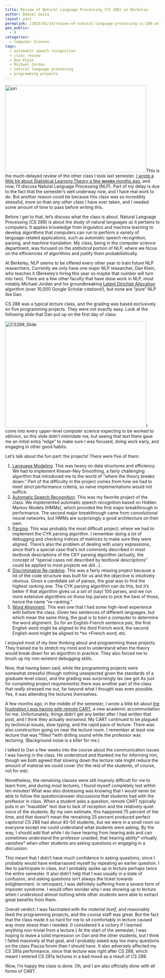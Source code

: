 ```yaml
---
title: Review of Natural Language Processing (CS 288) at Berkeley
author: Daniel Seita
layout: post
permalink: /2015/02/14/review-of-natural-language-processing-cs-288-at-berkeley/
geo_public:
  - 0
categories:
  - Computer Science
tags:
  - automatic speech recognition
  - class review
  - Dan Klein
  - Michael Jordan
  - natural language processing
  - programming projects
---
```

[<img class="aligncenter size-large wp-image-2167" src="https://seitad.files.wordpress.com/2014/12/siri.jpg?w=460" alt="siri" width="460" height="283" />][1]This is the much-delayed review of the other class I took last semester. [I wrote a little bit about Statistical Learning Theory a few <del>weeks</del> months ago][2], and now, I&#8217;ll discuss Natural Language Processing (NLP). Part of my delay is due to the fact that the semester&#8217;s well underway now, and I have real work to do. But another reason could be because this class was so incredibly stressful, more so than *any other class* I have ever taken, and I needed some amount of time to pass before writing this.

Before I get to that, let&#8217;s discuss what the class is about. Natural Language Processing (CS 288) is about the study of natural languages as it pertains to computers. It applies knowledge from linguistics and machine learning to develop algorithms that computers can run to perform a variety of language-related applications, such as automatic speech recognition, parsing, and machine translation. My class, being in the computer science department, was focused on the *statistical* portion of NLP, where we focus on the efficiencies of algorithms and justify them probabilistically.

At Berkeley, NLP seems to be offered every other year to train future NLP researchers. Currently we only have one major NLP researcher, Dan Klein, who teaches it (Berkeley&#8217;s hiring this year so maybe that number will turn into two). There are a few other faculty that have done work in NLP, most notably Michael Jordan and his groundbreaking [Latent Dirichlet Allocation][3] algorithm (over 10,000 Google Scholar citations!), but none are &#8220;pure&#8221; NLP like Dan.

CS 288 was a typical lecture class, and the grading was based exclusively on five programming projects. They were not exactly easy. Look at the following slide that Dan put up on the first day of class:

[<img class="alignnone size-large wp-image-2264 aligncenter" src="https://seitad.files.wordpress.com/2015/01/cs288_slide.png?w=460" alt="CS288_Slide" width="460" height="345" />][4]I come into every upper-level computer science expecting to be worked to oblivion, so this slide didn&#8217;t intimidate me, but seeing that text there gave me an initial extra &#8220;edge&#8221; to make sure I was focused, doing work early, and engaging in other good habits.

Let&#8217;s talk about the fun part: the projects! There were five of them:

  1. [Language Modeling][5]. This was heavy on data structures and efficiency. We had to implement Kneser-Ney Smoothing, a fairly challenging algorithm that introduced me to the world of &#8220;where the theory breaks down.&#8221; Part of the difficulty in the project comes from how we had to meet strict performance criteria, so naive implementations would not suffice.
  2. [Automatic Speech Recognition][6]. This was my favorite project of the class. We implemented automatic speech recognition based on Hidden Markov Models (HMMs), which provided the first major breakthrough in performance. The second major breakthrough came from convolutional neural networks, but HMMs are surprisingly a good architecture on their own.
  3. [Parsing][7]. This was probably the most difficult project, where we had to implement the CYK parsing algorithm. I remember doing a *lot* of debugging and checking indices of matrices to make sure they were aligned. There&#8217;s also the problem of dealing with unary expressions, since that&#8217;s a special case that&#8217;s not commonly described in most textbook descriptions of the CKY parsing algorithm (actually, the concept of &#8220;special cases not described by textbook descriptions&#8221; could be applied to most projects we did&#8230;).
  4. [Discriminative Re-ranking][8]. This was a fairly relaxing project because a lot of the code structure was built for us and the objective is intuitively obvious. Given a candidate set of parses, the goal was to find the highest ranking one. The CYK parsing algorithm can do this, but it&#8217;s better if that algorithm gives us a *set* of (say) 100 parses, and we run more extensive algorithms on those top parses to pick the best of those, hence the name &#8220;re-ranking.&#8221;
  5. [Word Alignment][9]. This was one that I had some high-level experience with before the class. Given two sentences of different languages, but which mean the same thing, the goal is to train a computer to determine the word alignment. So for an English-French sentence pair, the first English word might be aligned to the *third* French word, the second English word might be aligned to *no *French word, etc.

I enjoyed most of my time thinking about and programming these projects. They trained me to stretch my mind and to understand when the theory would break down for an algorithm in practice. They also forced me to brush up my non-existent debugging skills.

Now, that having been said, while the programming projects were somewhat stressful (though nothing unexpected given the standards of a graduate level class), and the grading was surprisingly lax (we got As just for completing project requirements) there was another part of the class that *really* stressed me out, far beyond what I thought was even possible. Yes, it was attending the lectures themselves.

A few months ago, in the middle of the semester, I wrote a little bit about [the frustration I was having with remote CART][10], a new academic accommodation for me. Unfortunately, things didn&#8217;t get any better after I had written that post, and I think they actually *worsened*. My CART continued to be plagued by technical issues, slow typing, and the rapid pace of lecture. There was also construction going on near the lecture room. I remember at least one lecture that was *filled *with drilling sound while the professor was lecturing. (Background noise is a *killer* for me.)

I talked to Dan a few weeks into the course about the communication issues I was having in the class. He understood and thanked me for informing him, though we both agreed that slowing down the lecture rate might reduce the amount of material we could cover (for the rest of the students, of course, not for me).

Nonetheless, the remaining classes were still insanely difficult for me to learn from, and during *most* lectures, I found myself completely lost within ten minutes! What was also distressing was knowing that I would never be able to follow the question/answer discussions that students had with the professor in class. When a student asks a question, remote CART typically puts in an &#8220;inaudible&#8221; text due to lack of reception and the relatively quiet voice of the students. By my own estimate, this happened 75 percent of the time, and that doesn&#8217;t mean the remaining 25 percent produced perfect captions! CS 288 had about 40-50 students, but we were in a small room so everyone except me could understand what students were asking. By the way, I should add that while I do have hearing from hearing aids and can sometimes understand the professor unaided, that hearing ability* virtually vanishes* when other students are asking questions or engaging in a discussion.

This meant that I didn&#8217;t have much confidence in asking questions, since I probably would have embarrassed myself by repeating an earlier question. I like to participate in class, but I probably spoke up in lecture perhaps twice the entire semester. It also didn&#8217;t help that I was usually in a state of confusion, and asking questions isn&#8217;t always the ticket towards enlightenment. In retrospect, I was definitely suffering from a severe form of imposter syndrome. I would often wonder why I was showing up to lecture when I understood almost nothing while other students were able to extract great benefits from them.

Overall verdict: I was fascinated with *the material itself*, and reasonably liked the programming projects, and the course staff was great. But the fact that the class made it so hard for me to sit comfortably in lecture caused way more stress than I needed. (I considered it a victory if I learned *anything* non-trivial from a lecture.) At the start of the semester, I was hoping to leave a solid impression on Dan and the other students, but I think I failed massively at that goal, and I probably asked way too many questions on the class Piazza forum than I should have. It also adversely affected my CS 281a performance, since that lecture was right after CS 288, which meant I entered CS 281a lectures in a bad mood as a result of CS 288.

Wow, I&#8217;m happy the class is done. Oh, and I am also officially *done* with all forms of CART.

 [1]: https://seitad.files.wordpress.com/2014/12/siri.jpg
 [2]: https://seitad.wordpress.com/2014/12/30/review-of-statistical-learning-theory-cs-281a-at-berkeley/
 [3]: http://machinelearning.wustl.edu/mlpapers/paper_files/BleiNJ03.pdf
 [4]: https://seitad.files.wordpress.com/2015/01/cs288_slide.png
 [5]: http://www.cs.berkeley.edu/~klein/cs288/fa14/assignment1.pdf
 [6]: http://www.cs.berkeley.edu/~klein/cs288/fa14/assign_speech.pdf
 [7]: http://www.cs.berkeley.edu/~klein/cs288/fa14/assign_parsing.pdf
 [8]: http://www.cs.berkeley.edu/~klein/cs288/fa14/assign_rerank.pdf
 [9]: http://www.cs.berkeley.edu/~klein/cs288/fa14/assign_align.pdf
 [10]: https://seitad.wordpress.com/2014/10/05/after-a-few-weeks-of-cart-why-do-i-feel-dissatisfied/
